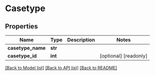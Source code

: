 # Casetype

## Properties
Name | Type | Description | Notes
------------ | ------------- | ------------- | -------------
**casetype_name** | **str** |  | 
**casetype_id** | **int** |  | [optional] [readonly] 

[[Back to Model list]](../README.md#documentation-for-models) [[Back to API list]](../README.md#documentation-for-api-endpoints) [[Back to README]](../README.md)


